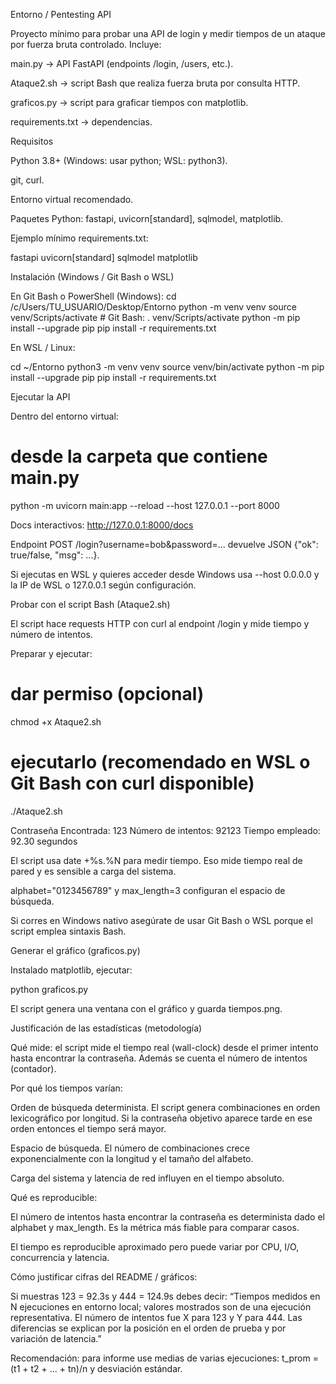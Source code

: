 Entorno / Pentesting API

Proyecto mínimo para probar una API de login y medir tiempos de un ataque por fuerza bruta controlado. Incluye:

main.py → API FastAPI (endpoints /login, /users, etc.).

Ataque2.sh → script Bash que realiza fuerza bruta por consulta HTTP.

graficos.py → script para graficar tiempos con matplotlib.

requirements.txt → dependencias.

Requisitos

Python 3.8+ (Windows: usar python; WSL: python3).

git, curl.

Entorno virtual recomendado.

Paquetes Python: fastapi, uvicorn[standard], sqlmodel, matplotlib.

Ejemplo mínimo requirements.txt:

fastapi
uvicorn[standard]
sqlmodel
matplotlib

Instalación (Windows / Git Bash o WSL)

En Git Bash o PowerShell (Windows):
cd /c/Users/TU_USUARIO/Desktop/Entorno
python -m venv venv
source venv/Scripts/activate    # Git Bash: . venv/Scripts/activate
python -m pip install --upgrade pip
pip install -r requirements.txt

En WSL / Linux:

cd ~/Entorno
python3 -m venv venv
source venv/bin/activate
python -m pip install --upgrade pip
pip install -r requirements.txt

Ejecutar la API

Dentro del entorno virtual:

# desde la carpeta que contiene main.py
python -m uvicorn main:app --reload --host 127.0.0.1 --port 8000

Docs interactivos: http://127.0.0.1:8000/docs

Endpoint POST /login?username=bob&password=... devuelve JSON {"ok": true/false, "msg": ...}.

Si ejecutas en WSL y quieres acceder desde Windows usa --host 0.0.0.0 y la IP de WSL o 127.0.0.1 según configuración.

Probar con el script Bash (Ataque2.sh)

El script hace requests HTTP con curl al endpoint /login y mide tiempo y número de intentos.

Preparar y ejecutar:
# dar permiso (opcional)
chmod +x Ataque2.sh

# ejecutarlo (recomendado en WSL o Git Bash con curl disponible)
./Ataque2.sh

Contraseña Encontrada: 123
Número de intentos: 92123
Tiempo empleado: 92.30 segundos

El script usa date +%s.%N para medir tiempo. Eso mide tiempo real de pared y es sensible a carga del sistema.

alphabet="0123456789" y max_length=3 configuran el espacio de búsqueda.

Si corres en Windows nativo asegúrate de usar Git Bash o WSL porque el script emplea sintaxis Bash.

Generar el gráfico (graficos.py)

Instalado matplotlib, ejecutar:

python graficos.py


El script genera una ventana con el gráfico y guarda tiempos.png.

Justificación de las estadísticas (metodología)

Qué mide: el script mide el tiempo real (wall-clock) desde el primer intento hasta encontrar la contraseña. Además se cuenta el número de intentos (contador).

Por qué los tiempos varían:

Orden de búsqueda determinista. El script genera combinaciones en orden lexicográfico por longitud. Si la contraseña objetivo aparece tarde en ese orden entonces el tiempo será mayor.

Espacio de búsqueda. El número de combinaciones crece exponencialmente con la longitud y el tamaño del alfabeto.

Carga del sistema y latencia de red influyen en el tiempo absoluto.

Qué es reproducible:

El número de intentos hasta encontrar la contraseña es determinista dado el alphabet y max_length. Es la métrica más fiable para comparar casos.

El tiempo es reproducible aproximado pero puede variar por CPU, I/O, concurrencia y latencia.

Cómo justificar cifras del README / gráficos:

Si muestras 123 = 92.3s y 444 = 124.9s debes decir: “Tiempos medidos en N ejecuciones en entorno local; valores mostrados son de una ejecución representativa. El número de intentos fue X para 123 y Y para 444. Las diferencias se explican por la posición en el orden de prueba y por variación de latencia.”

Recomendación: para informe use medias de varias ejecuciones: t_prom = (t1 + t2 + ... + tn)/n y desviación estándar.